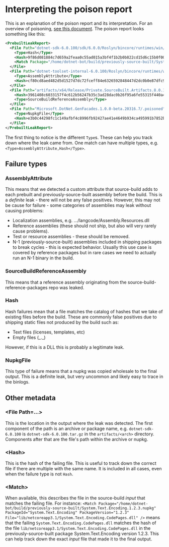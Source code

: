 # Interpreting the poison report

This is an explanation of the poison report and its interpretation.  For an overview of poisoning, [see this document](leak-detection.md).  The poison report looks something like this:

```xml
<PrebuiltLeakReport>
  <File Path="dotnet-sdk-6.0.100/sdk/6.0.0/Roslyn/bincore/runtimes/win/lib/netcoreapp3.1/System.Text.Encoding.CodePages.dll">
    <Type>Hash</Type>
    <Hash>9f86d081884c7d659a2feaa0c55ad015a3bf4f1b2b0b822cd15d6c15b0f00a08</Hash>
    <Match Package="/home/dotnet-bot/build/previously-source-built/System.Text.Encoding.1.2.3.nupkg" PackageId="System.Text.Encoding" PackageVersion="1.2.3" File="lib/netcoreapp3.1/System.Text.Encoding.CodePages.dll" />
  </File>
  <File Path="dotnet-toolset-internal-6.0.100/Roslyn/bincore/runtimes/win/lib/netcoreapp3.1/System.Reflection.Metadata.dll">
    <Type>AssemblyAttribute</Type>
    <Hash>cf80cd8aed482d5d1527d7dc72fceff84e6326592848447d2dc0b0e87dfc9a90</Hash>
  </File>
  <File Path="artifacts/x64/Release/Private.SourceBuilt.Artifacts.8.0.100-rtm.23519.1.fedora.38-x64.tar.gz/Microsoft.TestPlatform.CLI.17.8.0-release-23468-02.nupkg/contentFiles/any/net8.0/Microsoft.Extensions.DependencyModel.dll">
    <Hash>3961408c6033157f4c612b56247b35c3ad28dac0b26f95a6fe55315f440a48eb</Hash>
    <Type>SourceBuildReferenceAssembly</Type>
  </File>
  <File Path="Microsoft.DotNet.GenFacades.1.0.0-beta.20316.7/.poisoned">
    <Type>NupkgFile</Type>
    <Hash>e3b0c44298fc1c149afbf4c8996fb92427ae41e4649b934ca495991b7852b855</Hash>
  </File>
</PrebuiltLeakReport>
```

The first thing to notice is the different `Type`s.  These can help you track down where the leak came from.  One match can have multiple types, e.g. `<Type>AssemblyAttribute,Hash</Type>`.

## Failure types

### AssemblyAttribute

This means that we detected a custom attribute that source-build adds to each prebuilt and previously-source-built assembly before the build.  This is a *definite* leak - there will not be any false positives.  However, this may not be cause for failure - some categories of assemblies may leak without causing problems:

- Localization assemblies, e.g. .../langcode/Assembly.Resources.dll
- Reference assemblies (these should not ship, but also will very rarely cause problems).
- Test or resource assemblies - these should be removed.
- N-1 (previously-source-built) assemblies included in shipping packages to break cycles - this is expected behavior.  Usually this use case is covered by reference packages but in rare cases we need to actually run an N-1 binary in the build.

### SourceBuildReferenceAssembly

This means that a reference assembly originating from the source-build-reference-packages repo was leaked.

### Hash

Hash failures mean that a file matches the catalog of hashes that we take of existing files before the build.  These are commonly false positives due to shipping static files not produced by the build such as:

- Text files (licenses, templates, etc)
- Empty files (\_.\_)

However, if this is a DLL this is probably a legitimate leak.

### NupkgFile

This type of failure means that a nupkg was copied wholesale to the final output.  This is a definite leak, but very uncommon and likely easy to trace in the binlogs.

## Other metadata

### \<File Path=...\>

This is the location in the output where the leak was detected.  The first component of the path is an archive or package name, e.g. `dotnet-sdk-6.0.100` is `dotnet-sdk-6.0.100.tar.gz` in the `artifacts/<arch>` directory.  Components after that are the file's path within the archive or nupkg.

### \<Hash\>

This is the hash of the failing file.  This is useful to track down the correct file if there are multiple with the same name.  It is included in all cases, even when the failure type is not `Hash`.

### \<Match\>

When available, this describes the file in the source-build *input* that matches the failing file.  For instance:
`<Match Package="/home/dotnet-bot/build/previously-source-built/System.Text.Encoding.1.2.3.nupkg" PackageId="System.Text.Encoding" PackageVersion="1.2.3" File="lib/netcoreapp3.1/System.Text.Encoding.CodePages.dll" />`
means that the failing `System.Text.Encoding.CodePages.dll` matches the hash of the file `lib/netcoreapp3.1/System.Text.Encoding.CodePages.dll` in the previously-source-built package System.Text.Encoding version 1.2.3.  This can help track down the exact *input* file that made it to the final output.
